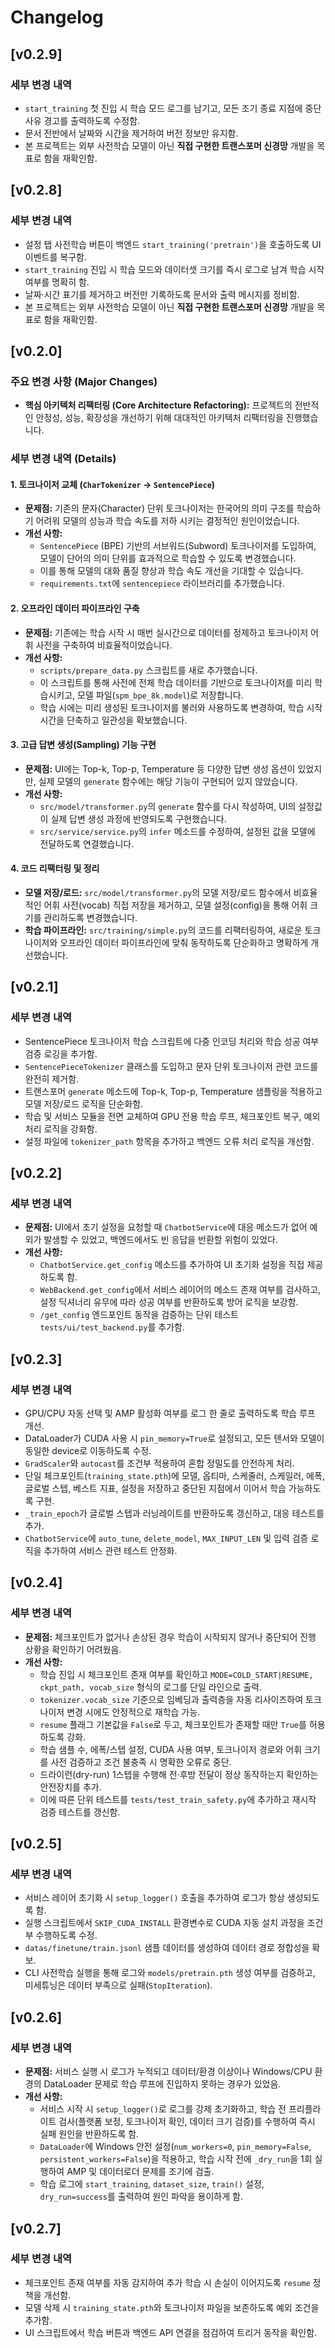# Changelog

## [v0.2.9]

### 세부 변경 내역
- `start_training` 첫 진입 시 학습 모드 로그를 남기고, 모든 조기 종료 지점에 중단 사유 경고를 출력하도록 수정함.
- 문서 전반에서 날짜와 시간을 제거하여 버전 정보만 유지함.
- 본 프로젝트는 외부 사전학습 모델이 아닌 **직접 구현한 트랜스포머 신경망** 개발을 목표로 함을 재확인함.

## [v0.2.8]

### 세부 변경 내역
- 설정 탭 사전학습 버튼이 백엔드 `start_training('pretrain')`을 호출하도록 UI 이벤트를 복구함.
- `start_training` 진입 시 학습 모드와 데이터셋 크기를 즉시 로그로 남겨 학습 시작 여부를 명확히 함.
- 날짜·시간 표기를 제거하고 버전만 기록하도록 문서와 출력 메시지를 정비함.
- 본 프로젝트는 외부 사전학습 모델이 아닌 **직접 구현한 트랜스포머 신경망** 개발을 목표로 함을 재확인함.

## [v0.2.0]

### 주요 변경 사항 (Major Changes)

-   **핵심 아키텍처 리팩터링 (Core Architecture Refactoring):** 프로젝트의 전반적인 안정성, 성능, 확장성을 개선하기 위해 대대적인 아키텍처 리팩터링을 진행했습니다.

### 세부 변경 내역 (Details)

#### 1. 토크나이저 교체 (`CharTokenizer` -> `SentencePiece`)
-   **문제점:** 기존의 문자(Character) 단위 토크나이저는 한국어의 의미 구조를 학습하기 어려워 모델의 성능과 학습 속도를 저하 시키는 결정적인 원인이었습니다.
-   **개선 사항:**
    -   `SentencePiece` (BPE) 기반의 서브워드(Subword) 토크나이저를 도입하여, 모델이 단어의 의미 단위를 효과적으로 학습할 수 있도록 변경했습니다.
    -   이를 통해 모델의 대화 품질 향상과 학습 속도 개선을 기대할 수 있습니다.
    -   `requirements.txt`에 `sentencepiece` 라이브러리를 추가했습니다.

#### 2. 오프라인 데이터 파이프라인 구축
-   **문제점:** 기존에는 학습 시작 시 매번 실시간으로 데이터를 정제하고 토크나이저 어휘 사전을 구축하여 비효율적이었습니다.
-   **개선 사항:**
    -   `scripts/prepare_data.py` 스크립트를 새로 추가했습니다.
    -   이 스크립트를 통해 사전에 전체 학습 데이터를 기반으로 토크나이저를 미리 학습시키고, 모델 파일(`spm_bpe_8k.model`)로 저장합니다.
    -   학습 시에는 미리 생성된 토크나이저를 불러와 사용하도록 변경하여, 학습 시작 시간을 단축하고 일관성을 확보했습니다.

#### 3. 고급 답변 생성(Sampling) 기능 구현
-   **문제점:** UI에는 Top-k, Top-p, Temperature 등 다양한 답변 생성 옵션이 있었지만, 실제 모델의 `generate` 함수에는 해당 기능이 구현되어 있지 않았습니다.
-   **개선 사항:**
    -   `src/model/transformer.py`의 `generate` 함수를 다시 작성하여, UI의 설정값이 실제 답변 생성 과정에 반영되도록 구현했습니다.
    -   `src/service/service.py`의 `infer` 메소드를 수정하여, 설정된 값을 모델에 전달하도록 연결했습니다.

#### 4. 코드 리팩터링 및 정리
-   **모델 저장/로드:** `src/model/transformer.py`의 모델 저장/로드 함수에서 비효율적인 어휘 사전(vocab) 직접 저장을 제거하고, 모델 설정(config)을 통해 어휘 크기를 관리하도록 변경했습니다.
-   **학습 파이프라인:** `src/training/simple.py`의 코드를 리팩터링하여, 새로운 토크나이저와 오프라인 데이터 파이프라인에 맞춰 동작하도록 단순화하고 명확하게 개선했습니다.

## [v0.2.1]

### 세부 변경 내역
- SentencePiece 토크나이저 학습 스크립트에 다중 인코딩 처리와 학습 성공 여부 검증 로깅을 추가함.
- `SentencePieceTokenizer` 클래스를 도입하고 문자 단위 토크나이저 관련 코드를 완전히 제거함.
- 트랜스포머 `generate` 메소드에 Top-k, Top-p, Temperature 샘플링을 적용하고 모델 저장/로드 로직을 단순화함.
- 학습 및 서비스 모듈을 전면 교체하여 GPU 전용 학습 루프, 체크포인트 복구, 예외 처리 로직을 강화함.
- 설정 파일에 `tokenizer_path` 항목을 추가하고 백엔드 오류 처리 로직을 개선함.

## [v0.2.2]

### 세부 변경 내역
-   **문제점:** UI에서 초기 설정을 요청할 때 `ChatbotService`에 대응 메소드가 없어 예외가 발생할 수 있었고, 백엔드에서도 빈 응답을 반환할 위험이 있었다.
-   **개선 사항:**
    -   `ChatbotService.get_config` 메소드를 추가하여 UI 초기화 설정을 직접 제공하도록 함.
    -   `WebBackend.get_config`에서 서비스 레이어의 메소드 존재 여부를 검사하고, 설정 딕셔너리 유무에 따라 성공 여부를 반환하도록 방어 로직을 보강함.
    -   `/get_config` 엔드포인트 동작을 검증하는 단위 테스트 `tests/ui/test_backend.py`를 추가함.

## [v0.2.3]

### 세부 변경 내역
-   GPU/CPU 자동 선택 및 AMP 활성화 여부를 로그 한 줄로 출력하도록 학습 루프 개선.
-   DataLoader가 CUDA 사용 시 `pin_memory=True`로 설정되고, 모든 텐서와 모델이 동일한 device로 이동하도록 수정.
-   `GradScaler`와 `autocast`를 조건부 적용하여 혼합 정밀도를 안전하게 처리.
-   단일 체크포인트(`training_state.pth`)에 모델, 옵티마, 스케줄러, 스케일러, 에폭, 글로벌 스텝, 베스트 지표, 설정을 저장하고 중단된 지점에서 이어서 학습 가능하도록 구현.
-   `_train_epoch`가 글로벌 스텝과 러닝레이트를 반환하도록 갱신하고, 대응 테스트를 추가.
-   `ChatbotService`에 `auto_tune`, `delete_model`, `MAX_INPUT_LEN` 및 입력 검증 로직을 추가하여 서비스 관련 테스트 안정화.

## [v0.2.4]

### 세부 변경 내역
-   **문제점:** 체크포인트가 없거나 손상된 경우 학습이 시작되지 않거나 중단되어 진행 상황을 확인하기 어려웠음.
-   **개선 사항:**
    -   학습 진입 시 체크포인트 존재 여부를 확인하고 `MODE=COLD_START|RESUME, ckpt_path, vocab_size` 형식의 로그를 단일 라인으로 출력.
    -   `tokenizer.vocab_size` 기준으로 임베딩과 출력층을 자동 리사이즈하여 토크나이저 변경 시에도 안정적으로 재학습 가능.
    -   `resume` 플래그 기본값을 `False`로 두고, 체크포인트가 존재할 때만 `True`를 허용하도록 강화.
    -   학습 샘플 수, 에폭/스텝 설정, CUDA 사용 여부, 토크나이저 경로와 어휘 크기를 사전 검증하고 조건 불충족 시 명확한 오류로 중단.
    -   드라이런(dry-run) 1스텝을 수행해 전·후방 전달이 정상 동작하는지 확인하는 안전장치를 추가.
    -   이에 따른 단위 테스트를 `tests/test_train_safety.py`에 추가하고 재시작 검증 테스트를 갱신함.

## [v0.2.5]

### 세부 변경 내역
- 서비스 레이어 초기화 시 `setup_logger()` 호출을 추가하여 로그가 항상 생성되도록 함.
- 실행 스크립트에서 `SKIP_CUDA_INSTALL` 환경변수로 CUDA 자동 설치 과정을 조건부 수행하도록 수정.
- `datas/finetune/train.jsonl` 샘플 데이터를 생성하여 데이터 경로 정합성을 확보.
- CLI 사전학습 실행을 통해 로그와 `models/pretrain.pth` 생성 여부를 검증하고, 미세튜닝은 데이터 부족으로 실패(`StopIteration`).

## [v0.2.6]

### 세부 변경 내역
-   **문제점:** 서비스 실행 시 로그가 누적되고 데이터/환경 이상이나 Windows/CPU 환경의 DataLoader 문제로 학습 루프에 진입하지 못하는 경우가 있었음.
-   **개선 사항:**
    -   서비스 시작 시 `setup_logger()`로 로그를 강제 초기화하고, 학습 전 프리플라이트 검사(플랫폼 보정, 토크나이저 확인, 데이터 크기 검증)를 수행하여 즉시 실패 원인을 반환하도록 함.
    -   `DataLoader`에 Windows 안전 설정(`num_workers=0`, `pin_memory=False`, `persistent_workers=False`)을 적용하고, 학습 시작 전에 `_dry_run`을 1회 실행하여 AMP 및 데이터로더 문제를 조기에 검출.
    -   학습 로그에 `start_training`, `dataset_size`, `train()` 설정, `dry_run=success`를 출력하여 원인 파악을 용이하게 함.

## [v0.2.7]

### 세부 변경 내역
- 체크포인트 존재 여부를 자동 감지하여 추가 학습 시 손실이 이어지도록 `resume` 정책을 개선함.
- 모델 삭제 시 `training_state.pth`와 토크나이저 파일을 보존하도록 예외 조건을 추가함.
- UI 스크립트에서 학습 버튼과 백엔드 API 연결을 점검하여 트리거 동작을 확인함.
